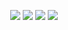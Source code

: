 <p align="center">
 <image src="https://static.wikia.nocookie.net/minecraftpocketedition/images/8/81/Sunflower.png/revision/latest?cb=20140427133157">
 <image src="https://static.wikia.nocookie.net/minecraftpocketedition/images/8/81/Sunflower.png/revision/latest?cb=20140427133157">
<image src="https://static.wikia.nocookie.net/minecraftpocketedition/images/8/81/Sunflower.png/revision/latest?cb=20140427133157">
<image src="https://static.wikia.nocookie.net/minecraftpocketedition/images/8/81/Sunflower.png/revision/latest?cb=20140427133157">







<!--
**deathdelivery/deathdelivery** is a ✨ _special_ ✨ repository because its `README.md` (this file) appears on your GitHub profile.

Here are some ideas to get you started:

- 🔭 I’m currently working on ...
- 🌱 I’m currently learning ...
- 👯 I’m looking to collaborate on ...
- 🤔 I’m looking for help with ...
- 💬 Ask me about ...
- 📫 How to reach me: ...
- 😄 Pronouns: ...
- ⚡ Fun fact: ...
-->
